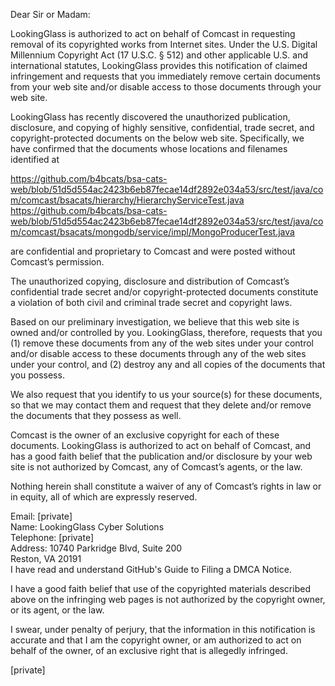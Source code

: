 Dear Sir or Madam:

LookingGlass is authorized to act on behalf of Comcast in requesting removal of its copyrighted works from Internet sites. Under the U.S. Digital Millennium Copyright Act (17 U.S.C. § 512) and other applicable U.S. and international statutes, LookingGlass provides this notification of claimed infringement and requests that you immediately remove certain documents from your web site and/or disable access to those documents through your web site.

LookingGlass has recently discovered the unauthorized publication, disclosure, and copying of highly sensitive, confidential, trade secret, and copyright-protected documents on the below web site. Specifically, we have confirmed that the documents whose locations and filenames identified at

https://github.com/b4bcats/bsa-cats-web/blob/51d5d554ac2423b6eb87fecae14df2892e034a53/src/test/java/com/comcast/bsacats/hierarchy/HierarchyServiceTest.java  
https://github.com/b4bcats/bsa-cats-web/blob/51d5d554ac2423b6eb87fecae14df2892e034a53/src/test/java/com/comcast/bsacats/mongodb/service/impl/MongoProducerTest.java

are confidential and proprietary to Comcast and were posted without Comcast’s permission.

The unauthorized copying, disclosure and distribution of Comcast’s confidential trade secret and/or copyright-protected documents constitute a violation of both civil and criminal trade secret and copyright laws.

Based on our preliminary investigation, we believe that this web site is owned and/or controlled by you. LookingGlass, therefore, requests that you (1) remove these documents from any of the web sites under your control and/or disable access to these documents through any of the web sites under your control, and (2) destroy any and all copies of the documents that you possess.

We also request that you identify to us your source(s) for these documents, so that we may contact them and request that they delete and/or remove the documents that they possess as well.

Comcast is the owner of an exclusive copyright for each of these documents. LookingGlass is authorized to act on behalf of Comcast, and has a good faith belief that the publication and/or disclosure by your web site is not authorized by Comcast, any of Comcast’s agents, or the law.

Nothing herein shall constitute a waiver of any of Comcast’s rights in law or in equity, all of which are expressly reserved.

Email: [private]  
Name: LookingGlass Cyber Solutions  
Telephone: [private]  
Address: 10740 Parkridge Blvd, Suite 200  
Reston, VA 20191  
I have read and understand GitHub's Guide to Filing a DMCA Notice.

I have a good faith belief that use of the copyrighted materials described above on the infringing web pages is not authorized by the copyright owner, or its agent, or the law.

I swear, under penalty of perjury, that the information in this notification is accurate and that I am the copyright owner, or am authorized to act on behalf of the owner, of an exclusive right that is allegedly infringed.

[private]
